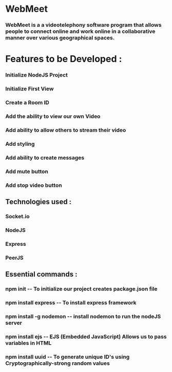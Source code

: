 # WebMeet
### WebMeet is a a videotelephony software program that allows people to connect online and work online in a collaborative manner over various geographical spaces.

# Features to be Developed :

### Initialize NodeJS Project 
### Initialize First View
### Create a Room ID
### Add the ability to view our own Video
### Add ability to allow others to stream their video
### Add styling 
### Add ability to create messages 
### Add mute button
### Add stop video button

## Technologies used :

### Socket.io
### NodeJS 
### Express
### PeerJS


## Essential commands :

### npm init -- To initialize our project creates package.json file
### npm install express -- To install express framework
### npm install -g nodemon -- install nodemon to run the nodeJS server 
### npm install ejs -- EJS (Embedded JavaScript) Allows us to pass variables in HTML 
### npm install uuid -- To generate unique ID's using Cryptographically-strong random values